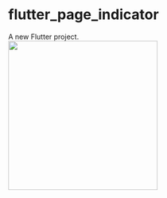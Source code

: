# flutter_page_indicator

A new Flutter project.
<br/>
<code><img height="300" src="https://user-images.githubusercontent.com/37551474/113611150-c9af6100-9656-11eb-9300-73972344fe93.png"></code>
